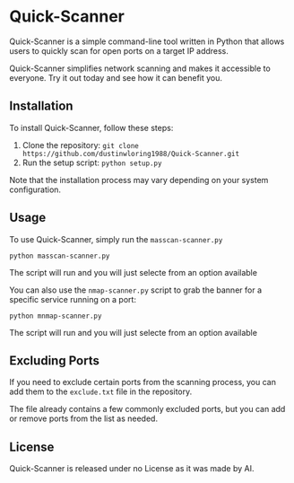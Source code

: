 <!DOCTYPE html>
<html>
  <body>
    <h1>Quick-Scanner</h1>
    <p>Quick-Scanner is a simple command-line tool written in Python that allows users to quickly scan for open ports on a target IP address.</p>
    <p>Quick-Scanner simplifies network scanning and makes it accessible to everyone. Try it out today and see how it can benefit you. </p>
    <h2>Installation</h2>
    <p>To install Quick-Scanner, follow these steps:</p>
    <ol>
      <li>Clone the repository: <code>git clone https://github.com/dustinwloring1988/Quick-Scanner.git</code></li>
      <li>Run the setup script: <code>python setup.py</code></li>
    </ol>
    <p>Note that the installation process may vary depending on your system configuration.</p>
    <h2>Usage</h2>
    <p>To use Quick-Scanner, simply run the <code>masscan-scanner.py</code></p>
    <pre><code>python masscan-scanner.py</code></pre>
    <p>The script will run and you will just selecte from an option available</p>
    <p>You can also use the <code>nmap-scanner.py</code> script to grab the banner for a specific service running on a port:</p>
    <pre><code>python mnmap-scanner.py</code></pre>
    <p>The script will run and you will just selecte from an option available</p>
    <h2>Excluding Ports</h2>
    <p>If you need to exclude certain ports from the scanning process, you can add them to the <code>exclude.txt</code> file in the repository.</p>
    <p>The file already contains a few commonly excluded ports, but you can add or remove ports from the list as needed.</p>
    <h2>License</h2>
    <p>Quick-Scanner is released under no License as it was made by AI.</p>
  </body>
</html>
